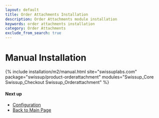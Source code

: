 ```yaml
---
layout: default
title: Order Attachments Installation
description: Order Attachments module installation
keywords: order attachments installation
category: Order Attachments
exclude_from_search: true
---
```


# Manual Installation

{% include installation/m2/manual.html site="swissuplabs.com" package="swissup/product-orderattachment" modules="Swissup_Core Swissup_Checkout Swissup_Orderattachment" %}

#### Next up

 -  [Configuration](../#configuration)
 -  [Back to Main Page](../)
